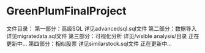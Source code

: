 # GreenPlumFinalProject

文件目录：
第一部分：高级SQL 详见advancedsql.sql文件
第二部分：数据导入 详见migratedata.sql文件
第三部分：可视化分析 详见/visible analysis/目录 正在更新中...
第四部分：相似股票 详见similarstock.sql文件 正在更新中...
